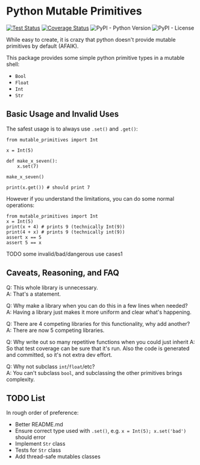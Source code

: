 # Python Mutable Primitives

[![Test Status](https://github.com/das-intensity/python-mutable-primitives/actions/workflows/test.yml/badge.svg)](https://github.com/das-intensity/python-mutable-primitives/actions)
[![Coverage Status](https://coveralls.io/repos/github/das-intensity/python-mutable-primitives/badge.svg?branch=master)](https://coveralls.io/github/das-intensity/python-mutable-primitives?branch=master)
![PyPI - Python Version](https://img.shields.io/pypi/pyversions/mutable-primitives)
![PyPI - License](https://img.shields.io/pypi/l/mutable-primitives)

While easy to create, it is crazy that python doesn't provide mutable primitives by default (AFAIK).

This package provides some simple python primitive types in a mutable shell:
- `Bool`
- `Float`
- `Int`
- `Str`


## Basic Usage and Invalid Uses

The safest usage is to always use `.set()` and `.get()`:
```
from mutable_primitives import Int

x = Int(5)

def make_x_seven():
    x.set(7)

make_x_seven()

print(x.get()) # should print 7
```

However if you understand the limitations, you can do some normal operations:
```
from mutable_primitives import Int
x = Int(5)
print(x + 4) # prints 9 (technically Int(9))
print(4 + x) # prints 9 (technically int(9))
assert x == 5
assert 5 == x
```

TODO some invalid/bad/dangerous use cases1


## Caveats, Reasoning, and FAQ

Q: This whole library is unnecessary.  
A: That's a statement.

Q: Why make a library when you can do this in a few lines when needed?  
A: Having a library just makes it more uniform and clear what's happening.

Q: There are 4 competing libraries for this functionality, why add another?  
A: There are now 5 competing libraries.

Q: Why write out so many repetitive functions when you could just inherit
A: So that test coverage can be sure that it's run. Also the code is generated and committed, so it's not extra dev effort.

Q: Why not subclass `int`/`float`/etc?  
A: You can't subclass `bool`, and subclassing the other primitives brings complexity.


## TODO List

In rough order of preference:

- Better README.md
- Ensure correct type used with `.set()`, e.g. `x = Int(5); x.set('bad')` should error
- Implement `Str` class
- Tests for `Str` class
- Add thread-safe mutables classes
